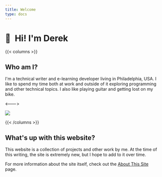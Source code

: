 ```yaml
---
title: Welcome
type: docs
---
```

# 👋  Hi! I'm Derek

{{< columns >}}

## Who am I?

I'm a technical writer and e-learning developer living in Philadelphia, USA. I like to spend my time both at work and outside of it exploring programming and other technical topics. I also like playing guitar and getting lost on my bike.

<--->

![](/images/uploads/derek-farr-photo-cropped-300px.jpg)

{{< /columns >}}

## What's up with this website?

This website is a collection of projects and other work by me. At the time of this writing, the site is extremely new, but I hope to add to it over time.

For more information about the site itself, check out the [About This Site](https://derekfarr.com/docs/about/about-this-site) page.